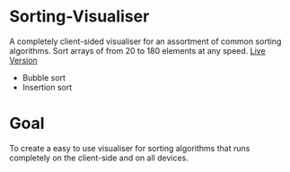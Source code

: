 # Sorting-Visualiser
A completely client-sided visualiser for an assortment of common sorting algorithms. Sort arrays of from 20 to 180 elements at any speed. [Live Version](https://greg-bt.github.io/Sorting-Visualiser/)
* Bubble sort
* Insertion sort

# Goal
To create a easy to use visualiser for sorting algorithms that runs completely on the client-side and on all devices.
